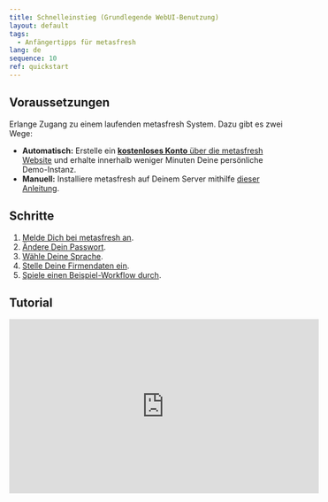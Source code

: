 ```yaml
---
title: Schnelleinstieg (Grundlegende WebUI-Benutzung)
layout: default
tags:
  - Anfängertipps für metasfresh
lang: de
sequence: 10
ref: quickstart
---
```


## Voraussetzungen
Erlange Zugang zu einem laufenden metasfresh System. Dazu gibt es zwei Wege:
- **Automatisch:** Erstelle ein <a href="https://metasfresh.com/nextgen/" title="metasfresh Cloud ERP | metasfresh.com" target="_blank">**kostenloses Konto** über die metasfresh Website</a> und erhalte innerhalb weniger Minuten Deine persönliche Demo-Instanz.
- **Manuell:** Installiere metasfresh auf Deinem Server mithilfe [dieser Anleitung](../../installation_collection/DE/Wie_installiere_ich_den_metasfresh_Stack_mit_Docker).

## Schritte
1. [Melde Dich bei metasfresh an](Anmeldung).
1. [Ändere Dein Passwort](Passwort_aendern).
1. [Wähle Deine Sprache](SwitchLanguage).
1. [Stelle Deine Firmendaten ein](Ersteinrichtungsassistent).
1. [Spiele einen Beispiel-Workflow durch](Workflow_Auftrag_Bis_Rechnung).

## Tutorial
<iframe width="560" height="315" src="https://www.youtube.com/embed/MawMLQR5ffQ?start=2" frameborder="0" allow="accelerometer; autoplay; encrypted-media; gyroscope; picture-in-picture" allowfullscreen></iframe>
